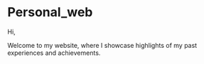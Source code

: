 # Personal_web

Hi,

Welcome to my website, where I showcase highlights of my past experiences and achievements.